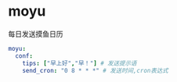 # moyu
每日发送摸鱼日历


```yaml
moyu:
  conf:
    tips: ["早上好","早！"] # 发送提示语
    send_cron: "0 8 * * *" # 发送时间,cron表达式
```